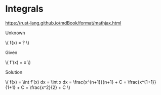 # Integrals

https://rust-lang.github.io/mdBook/format/mathjax.html

Unknown

\\( 
    f(x) =  ?
\\)

Given

\\( 
    f'(x) = x
\\)

Solution

\\( 
    f(x) =
    \int f'(x) dx =
    \int x     dx =
    \frac{x^{n+1}}{n+1} + C =
    \frac{x^{1+1}}{1+1} + C =
    \frac{x^2}{2} + C 
\\)